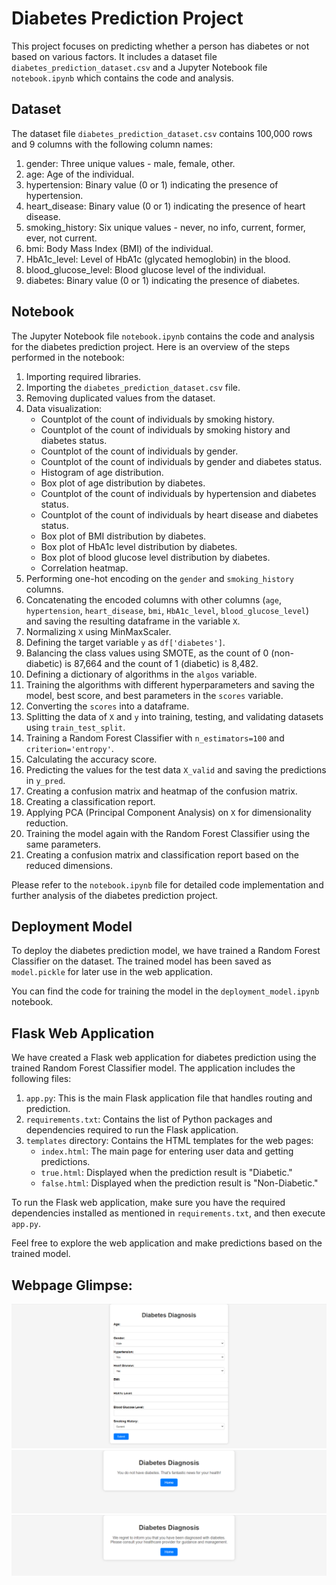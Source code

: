 # Diabetes Prediction Project

This project focuses on predicting whether a person has diabetes or not based on various factors. It includes a dataset file `diabetes_prediction_dataset.csv` and a Jupyter Notebook file `notebook.ipynb` which contains the code and analysis.

## Dataset

The dataset file `diabetes_prediction_dataset.csv` contains 100,000 rows and 9 columns with the following column names:

1. gender: Three unique values - male, female, other.
2. age: Age of the individual.
3. hypertension: Binary value (0 or 1) indicating the presence of hypertension.
4. heart_disease: Binary value (0 or 1) indicating the presence of heart disease.
5. smoking_history: Six unique values - never, no info, current, former, ever, not current.
6. bmi: Body Mass Index (BMI) of the individual.
7. HbA1c_level: Level of HbA1c (glycated hemoglobin) in the blood.
8. blood_glucose_level: Blood glucose level of the individual.
9. diabetes: Binary value (0 or 1) indicating the presence of diabetes.

## Notebook

The Jupyter Notebook file `notebook.ipynb` contains the code and analysis for the diabetes prediction project. Here is an overview of the steps performed in the notebook:

1. Importing required libraries.
2. Importing the `diabetes_prediction_dataset.csv` file.
3. Removing duplicated values from the dataset.
4. Data visualization:
   - Countplot of the count of individuals by smoking history.
   - Countplot of the count of individuals by smoking history and diabetes status.
   - Countplot of the count of individuals by gender.
   - Countplot of the count of individuals by gender and diabetes status.
   - Histogram of age distribution.
   - Box plot of age distribution by diabetes.
   - Countplot of the count of individuals by hypertension and diabetes status.
   - Countplot of the count of individuals by heart disease and diabetes status.
   - Box plot of BMI distribution by diabetes.
   - Box plot of HbA1c level distribution by diabetes.
   - Box plot of blood glucose level distribution by diabetes.
   - Correlation heatmap.
5. Performing one-hot encoding on the `gender` and `smoking_history` columns.
6. Concatenating the encoded columns with other columns (`age`, `hypertension`, `heart_disease`, `bmi`, `HbA1c_level`, `blood_glucose_level`) and saving the resulting dataframe in the variable `X`.
7. Normalizing `X` using MinMaxScaler.
8. Defining the target variable `y` as `df['diabetes']`.
9. Balancing the class values using SMOTE, as the count of 0 (non-diabetic) is 87,664 and the count of 1 (diabetic) is 8,482.
10. Defining a dictionary of algorithms in the `algos` variable.
11. Training the algorithms with different hyperparameters and saving the model, best score, and best parameters in the `scores` variable.
12. Converting the `scores` into a dataframe.
13. Splitting the data of `X` and `y` into training, testing, and validating datasets using `train_test_split`.
14. Training a Random Forest Classifier with `n_estimators=100` and `criterion='entropy'`.
15. Calculating the accuracy score.
16. Predicting the values for the test data `X_valid` and saving the predictions in `y_pred`.
17. Creating a confusion matrix and heatmap of the confusion matrix.
18. Creating a classification report.
19. Applying PCA (Principal Component Analysis) on `X` for dimensionality reduction.
20. Training the model again with the Random Forest Classifier using the same parameters.
21. Creating a confusion matrix and classification report based on the reduced dimensions.

Please refer to the `notebook.ipynb` file for detailed code implementation and further analysis of the diabetes prediction project.

## Deployment Model

To deploy the diabetes prediction model, we have trained a Random Forest Classifier on the dataset. The trained model has been saved as `model.pickle` for later use in the web application.

You can find the code for training the model in the `deployment_model.ipynb` notebook.

## Flask Web Application

We have created a Flask web application for diabetes prediction using the trained Random Forest Classifier model. The application includes the following files:

1. `app.py`: This is the main Flask application file that handles routing and prediction.
2. `requirements.txt`: Contains the list of Python packages and dependencies required to run the Flask application.
3. `templates` directory: Contains the HTML templates for the web pages:
   - `index.html`: The main page for entering user data and getting predictions.
   - `true.html`: Displayed when the prediction result is "Diabetic."
   - `false.html`: Displayed when the prediction result is "Non-Diabetic."

To run the Flask web application, make sure you have the required dependencies installed as mentioned in `requirements.txt`, and then execute `app.py`.

Feel free to explore the web application and make predictions based on the trained model.

## Webpage Glimpse:

![Index](index.png)
![False](false.png)
![True](true.png)